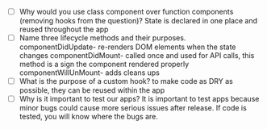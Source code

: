 - [ ] Why would you use class component over function components (removing hooks from the question)? State is declared in one place and reused throughout the app
- [ ] Name three lifecycle methods and their purposes. 
componentDidUpdate- re-renders DOM elements when the state changes
componentDidMount- called once and used for API calls, this method is a sign the component rendered properly
componentWillUnMount- adds cleans ups
- [ ] What is the purpose of a custom hook?
    to make code as DRY as possible, they can be reused within the app
- [ ] Why is it important to test our apps?
It is important to test apps because minor bugs could cause more serious issues after release. If code is tested, you will know where the bugs are.